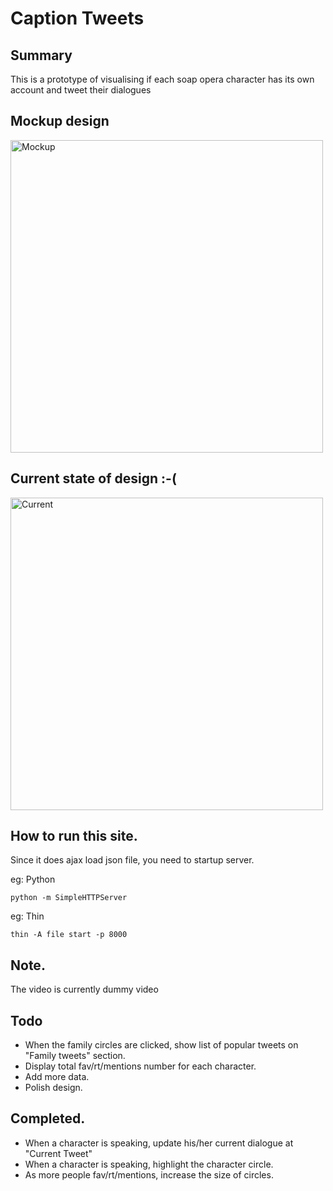# Caption Tweets

## Summary

This is a prototype of visualising if each soap opera character has its own account and tweet their dialogues


## Mockup design

<img src="https://lh5.googleusercontent.com/-vEwZRTjj6V0/UaEodQw8WOI/AAAAAAAADH8/l42rYqUaf4U/w962-h712-no/Screen+Shot+2013-05-25+at+22.07.24.png
" alt="Mockup" width="500px">

## Current state of design :-(

<img src="https://lh5.googleusercontent.com/-NiT0iciSVUw/UaEpc2mkA_I/AAAAAAAADII/on5V_DLDvL4/w993-h712-no/Screen+Shot+2013-05-25+at+22.12.50.png" alt="Current" width="500px">

## How to run this site.

Since it does ajax load json file, you need to startup server.

eg: Python

    python -m SimpleHTTPServer

eg: Thin

    thin -A file start -p 8000

## Note.

The video is currently dummy video


## Todo

- When the family circles are clicked, show list of popular tweets on "Family tweets" section.
- Display total fav/rt/mentions number for each character.
- Add more data.
- Polish design.

## Completed.

- When a character is speaking, update his/her current dialogue at "Current Tweet"
- When a character is speaking, highlight the character circle.
- As more people fav/rt/mentions, increase the size of circles.
